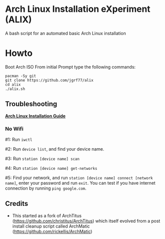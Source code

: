 # Arch Linux Installation eXperiment (ALIX)

A bash script for an automated basic Arch Linux installation

# Howto
Boot Arch ISO
From initial Prompt type the following commands:

```
pacman -Sy git
git clone https://github.com/jgrf77/alix
cd alix
./alix.sh
```

## Troubleshooting

__[Arch Linux Installation Guide](https://github.com/rickellis/Arch-Linux-Install-Guide)__

### No Wifi

#1: Run `iwctl`

#2: Run `device list`, and find your device name.

#3: Run `station [device name] scan`

#4: Run `station [device name] get-networks`

#5: Find your network, and run `station [device name] connect [network name]`, enter your password and run `exit`. You can test if you have internet connection by running `ping google.com`. 

## Credits

- This started as a fork of ArchTitus (https://github.com/christitus/ArchTitus) which itself evolved from a post install cleanup script called ArchMatic (https://github.com/rickellis/ArchMatic)
